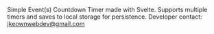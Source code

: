 Simple Event(s) Countdown Timer made with Svelte.  Supports multiple timers and saves to local storage for persistence. Developer contact: jkeownwebdev@gmail.com